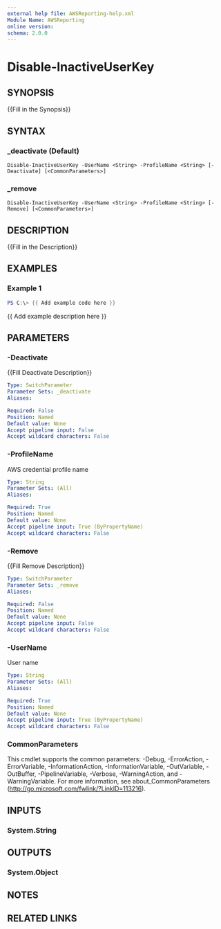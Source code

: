 ```yaml
---
external help file: AWSReporting-help.xml
Module Name: AWSReporting
online version:
schema: 2.0.0
---
```


# Disable-InactiveUserKey

## SYNOPSIS
{{Fill in the Synopsis}}

## SYNTAX

### _deactivate (Default)
```
Disable-InactiveUserKey -UserName <String> -ProfileName <String> [-Deactivate] [<CommonParameters>]
```

### _remove
```
Disable-InactiveUserKey -UserName <String> -ProfileName <String> [-Remove] [<CommonParameters>]
```

## DESCRIPTION
{{Fill in the Description}}

## EXAMPLES

### Example 1
```powershell
PS C:\> {{ Add example code here }}
```

{{ Add example description here }}

## PARAMETERS

### -Deactivate
{{Fill Deactivate Description}}

```yaml
Type: SwitchParameter
Parameter Sets: _deactivate
Aliases:

Required: False
Position: Named
Default value: None
Accept pipeline input: False
Accept wildcard characters: False
```

### -ProfileName
AWS credential profile name

```yaml
Type: String
Parameter Sets: (All)
Aliases:

Required: True
Position: Named
Default value: None
Accept pipeline input: True (ByPropertyName)
Accept wildcard characters: False
```

### -Remove
{{Fill Remove Description}}

```yaml
Type: SwitchParameter
Parameter Sets: _remove
Aliases:

Required: False
Position: Named
Default value: None
Accept pipeline input: False
Accept wildcard characters: False
```

### -UserName
User name

```yaml
Type: String
Parameter Sets: (All)
Aliases:

Required: True
Position: Named
Default value: None
Accept pipeline input: True (ByPropertyName)
Accept wildcard characters: False
```

### CommonParameters
This cmdlet supports the common parameters: -Debug, -ErrorAction, -ErrorVariable, -InformationAction, -InformationVariable, -OutVariable, -OutBuffer, -PipelineVariable, -Verbose, -WarningAction, and -WarningVariable.
For more information, see about_CommonParameters (http://go.microsoft.com/fwlink/?LinkID=113216).

## INPUTS

### System.String

## OUTPUTS

### System.Object
## NOTES

## RELATED LINKS
